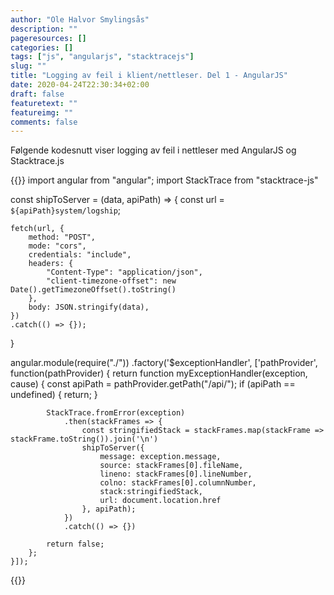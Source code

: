 ```yaml
---
author: "Ole Halvor Smylingsås"
description: ""
pageresources: []
categories: []
tags: ["js", "angularjs", "stacktracejs"]     
slug: ""
title: "Logging av feil i klient/nettleser. Del 1 - AngularJS"
date: 2020-04-24T22:30:34+02:00
draft: false
featuretext: ""
featureimg: ""
comments: false
---
```


Følgende kodesnutt viser logging av feil i nettleser med AngularJS og Stacktrace.js
<!--more-->

{{<highlight js>}}
import angular from "angular";
import StackTrace from "stacktrace-js"


const shipToServer = (data, apiPath) => {
    const url = `${apiPath}system/logship`;

    fetch(url, {
        method: "POST",
        mode: "cors",
        credentials: "include",
        headers: {
            "Content-Type": "application/json",
            "client-timezone-offset": new Date().getTimezoneOffset().toString()
        },
        body: JSON.stringify(data),
    })
    .catch(() => {});
}


angular.module(require("./"))
    .factory('$exceptionHandler', ['pathProvider', function(pathProvider) {
        return function myExceptionHandler(exception, cause) {
            const apiPath = pathProvider.getPath("/api/");
            if (apiPath == undefined) {
                return;
            }
            
            StackTrace.fromError(exception)
                .then(stackFrames => {
                    const stringifiedStack = stackFrames.map(stackFrame => stackFrame.toString()).join('\n')
                    shipToServer({ 
                        message: exception.message, 
                        source: stackFrames[0].fileName, 
                        lineno: stackFrames[0].lineNumber, 
                        colno: stackFrames[0].columnNumber, 
                        stack:stringifiedStack, 
                        url: document.location.href 
                    }, apiPath); 
                })
                .catch(() => {})

            return false;
        };
    }]);

{{</highlight>}}
